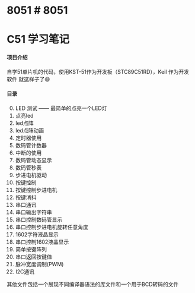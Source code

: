 # 8051 # 8051
# C51 学习笔记

#### 项目介绍
自学51单片机的代码，使用KST-51作为开发板（STC89C51RD），Keil 作为开发软件
就这样子了😄

#### 目录
0. LED 测试 —— 最简单的点亮一个LED灯
1. 点亮led
2. led点阵
3. led点阵动画
4. 定时器使用
5. 数码管计数器
7. 中断的使用
8. 数码管动态显示
9. 数码管秒表
10. 步进电机驱动
11. 按键控制
12. 按键控制步进电机
13. 按键消抖
14. 串口通讯
15. 串口输出字符串
16. 串口控制数码管显示
17. 串口控制步进电机旋转任意角度
18. 1602字符液晶显示
19. 串口控制1602液晶显示
20. 简单按键阵列
21. 串口返回按键值
23. 脉冲宽度调制(PWM)
24. I2C通讯

其他文件包括一个展现不同编译器语法的库文件和一个用于BCD转码的文件


